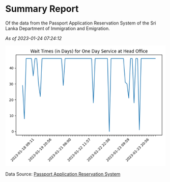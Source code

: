 # Summary Report

Of the data from the Passport Application Reservation System of the Sri Lanka Department of Immigration and Emigration.

*As of 2023-01-24 07:24:12*

![Wait Time Chart](summary.wait_time_chart.png)

Data Source: [Passport Application Reservation System](https://eservices.immigration.gov.lk:8443/appointment/pages/reservationApplication.xhtml)